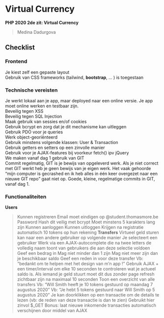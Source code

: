 # Virtual Currency
**PHP 2020 2de zit: Virtual Currency**
> Medina Dadurgova

## Checklist
### Frontend
Je kiest zelf een gepaste layout\
Gebruik van CSS frameworks (tailwind, **bootstrap**, ... ) is toegestaan

### Technische vereisten
Je werkt lokaal aan je app, maar deployed naar een online versie. Je app moet online werken en testbaar zijn.\
Beveilig tegen XSS\
Beveilig tegen SQL Injection\
Maak gebruik van sessies en/of cookies\
Gebruik bcrypt en zorg dat je dit mechanisme kan uitleggen\
Gebruik PDO voor je queries\
Werk object-georiënteerd\
Gebruik minstens volgende klassen: User & Transaction\
Gebruik getters en setters op een zinvolle manier\
Gebruik voor je AJAX-features bij voorkeur fetch() ipv jQuery\
We maken vanaf dag 1 gebruik van GIT\
Commit regelmatig, GIT is je bewijs van opgeleverd werk. Als je niet correct met GIT werkt heb je geen bewijs van je eigen werk. Het vaak gehoorde “mijn computer is gecrashed en ik heb alles in één keer overgezet naar een nieuwe GIT repo” gaat niet op. Goede, kleine, regelmatige commits in GIT, vanaf dag 1.

### Functionaliteiten
**Users**
> Kunnen registreren
> Email moet eindigen op @student.thomasmore.be
> Password
> Hash dit veilig met bcrypt
> Moet minstens 5 karakters lang zijn
> Kunnen aanloggen
> Kunnen uitloggen
> Krijgen na registratie automatisch 10 tokens op hun rekening
**Transfers**
> Virtueel geld sturen kan naar een andere gebruiker op volgende manier
> Je selecteert een gebruiker
> Werk via een AJAX-autocomplete die na twee letters de volledig naam toont van gebruikers die aan deze selectie voldoen
> Geef een bedrag in
> Mag niet minder dan 1 zijn
> Mag niet meer zijn dan je beschikbaar saldo
> Geef een reden in voor deze transfer
> Vb: “bedankt om te helpen met het design van m’n app !”
> Gebruik AJAX + een timer/interval om elke 10 seconden te controleren wat je actueel saldo is.
> Als iemand je geld stuurt moet dit dus zonder page refresh zichtbaar zijn na maximaal 10 seconden
> Toon een overzicht van alle transfers
> Vb: “Will Smith heeft je 10 tokens gestuurd op maandag 7 augustus 2020”
> Vb: “Je hebt 5 tokens gestuurd naar Will Smith op 5 augustus 2020”
> Je kan doorklikken op een transactie om de details te lezen (vb: de reden van deze transactie is dan te zien)
> Gebruikt hier zinvol $_GET
> Bonus: laat nieuwe inkomende transacties automatisch verschijnen door middel van AJAX